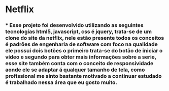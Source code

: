 # Netflix
### * Esse projeto foi desenvolvido utilizando as seguintes tecnologias html5, javascript, css é jquery, trata-se de um clone do site da netflix, nele estão presente todos os conceitos é padrões de engenharia de software com foco na qualidade ele possui dois botões o primeiro trata-se do botão de iniciar o vídeo e segundo para obter mais informações sobre a serie, esse site também conta com o conceito de responsividade aonde ele se adaptar á qualquer tamanho de tela, como profissional me sinto bastante motivado a continuar estudado é trabalhado nessa área que eu gosto muito.